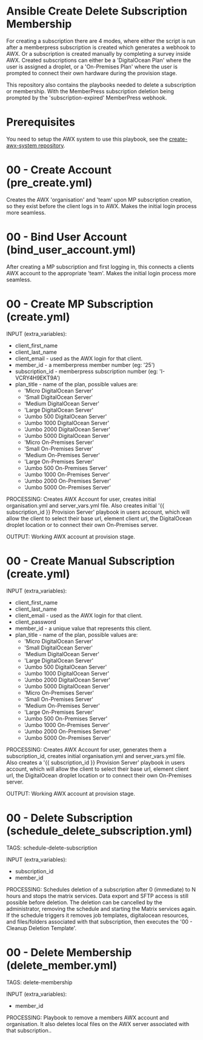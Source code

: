 # Ansible Create Delete Subscription Membership

For creating a subscription there are 4 modes, where either the script is run after a memberpress subscription is created which generates a webhook to AWX. Or a subscription is created manually by completing a survey inside AWX. Created subscriptions can either be a 'DigitalOcean Plan' where the user is assigned a droplet, or a 'On-Premises Plan' where the user is prompted to connect their own hardware during the provision stage.

This repository also contains the playbooks needed to delete a subscription or membership. With the MemberPress subscription deletion being prompted by the 'subscription-expired' MemberPress webhook.


# Prerequisites

You need to setup the AWX system to use this playbook, see the [create-awx-system repository](https://gitlab.com/GoMatrixHosting/create-awx-system).


# 00 - Create Account (pre_create.yml)

Creates the AWX 'organisation' and 'team' upon MP subscription creation, so they exist before the client logs in to AWX. Makes the initial login process more seamless.


# 00 - Bind User Account (bind_user_account.yml)

After creating a MP subscription and first logging in, this connects a clients AWX account to the appropriate 'team'. Makes the initial login process more seamless. 


# 00 - Create MP Subscription (create.yml)

INPUT (extra_variables):
- client_first_name
- client_last_name
- client_email - used as the AWX login for that client.
- member_id - a memberpress member number (eg: '25')
- subscription_id - memberpress subscription number (eg: 'I-VCRY4H9EKT9A')
- plan_title - name of the plan, possible values are:
	- 'Micro DigitalOcean Server'
	- 'Small DigitalOcean Server'
	- 'Medium DigitalOcean Server'
	- 'Large DigitalOcean Server'
	- 'Jumbo 500 DigitalOcean Server'
	- 'Jumbo 1000 DigitalOcean Server'
	- 'Jumbo 2000 DigitalOcean Server'
	- 'Jumbo 5000 DigitalOcean Server'
	- 'Micro On-Premises Server'
	- 'Small On-Premises Server'
	- 'Medium On-Premises Server'
	- 'Large On-Premises Server'
	- 'Jumbo 500 On-Premises Server'
	- 'Jumbo 1000 On-Premises Server'
	- 'Jumbo 2000 On-Premises Server'
	- 'Jumbo 5000 On-Premises Server'

PROCESSING: Creates AWX Account for user, creates initial organisation.yml and server_vars.yml file. Also creates initial '{{ subscription_id }} Provision Server' playbook in users account, which will allow the client to select their base url, element client url, the DigitalOcean droplet location or to connect their own On-Premises server.

OUTPUT: Working AWX account at provision stage.


# 00 - Create Manual Subscription (create.yml)

INPUT (extra_variables):
- client_first_name
- client_last_name
- client_email - used as the AWX login for that client. 
- client_password
- member_id - a unique value that represents this client.
- plan_title - name of the plan, possible values are:
	- 'Micro DigitalOcean Server'
	- 'Small DigitalOcean Server'
	- 'Medium DigitalOcean Server'
	- 'Large DigitalOcean Server'
	- 'Jumbo 500 DigitalOcean Server'
	- 'Jumbo 1000 DigitalOcean Server'
	- 'Jumbo 2000 DigitalOcean Server'
	- 'Jumbo 5000 DigitalOcean Server'
	- 'Micro On-Premises Server'
	- 'Small On-Premises Server'
	- 'Medium On-Premises Server'
	- 'Large On-Premises Server'
	- 'Jumbo 500 On-Premises Server'
	- 'Jumbo 1000 On-Premises Server'
	- 'Jumbo 2000 On-Premises Server'
	- 'Jumbo 5000 On-Premises Server'

PROCESSING: Creates AWX Account for user, generates them a subscription_id, creates initial organisation.yml and server_vars.yml file. Also creates a '{{ subscription_id }} Provision Server' playbook in users account, which will allow the client to select their base url, element client url, the DigitalOcean droplet location or to connect their own On-Premises server.

OUTPUT: Working AWX account at provision stage.


# 00 - Delete Subscription (schedule_delete_subscription.yml)

TAGS:
schedule-delete-subscription

INPUT (extra_variables): 
- subscription_id
- member_id

PROCESSING: Schedules deletion of a subscription after 0 (immediate) to N hours and stops the matrix services. Data export and SFTP access is still possible before deletion. The deletion can be cancelled by the administrator, removing the schedule and starting the Matrix services again. If the schedule triggers it removes job templates, digitalocean resources, and files/folders associated with that subscription, then executes the '00 - Cleanup Deletion Template'.


# 00 - Delete Membership (delete_member.yml)

TAGS:
delete-membership

INPUT (extra_variables): 
- member_id

PROCESSING: Playbook to remove a members AWX account and organisation. It also deletes local files on the AWX server associated with that subscription..

